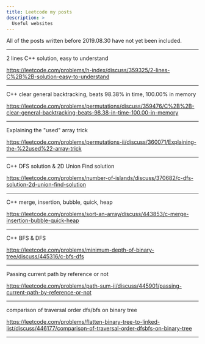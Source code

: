 ```yaml
---
title: Leetcode my posts
description: >
  Useful websites 
---
```


All of the posts written before 2019.08.30 have not yet been included.

**************************************************************************

2 lines C++ solution, easy to understand

https://leetcode.com/problems/h-index/discuss/359325/2-lines-C%2B%2B-solution-easy-to-understand

**************************************************************************

C++ clear general backtracking, beats 98.38% in time, 100.00% in memory

https://leetcode.com/problems/permutations/discuss/359476/C%2B%2B-clear-general-backtracking-beats-98.38-in-time-100.00-in-memory


**************************************************************************


Explaining the "used" array trick

https://leetcode.com/problems/permutations-ii/discuss/360071/Explaining-the-%22used%22-array-trick

**************************************************************************


C++ DFS solution & 2D Union Find solution

https://leetcode.com/problems/number-of-islands/discuss/370682/c-dfs-solution-2d-union-find-solution

**************************************************************************

C++ merge, insertion, bubble, quick, heap

https://leetcode.com/problems/sort-an-array/discuss/443853/c-merge-insertion-bubble-quick-heap

**************************************************************************

C++ BFS & DFS

https://leetcode.com/problems/minimum-depth-of-binary-tree/discuss/445316/c-bfs-dfs

**************************************************************************

Passing current path by reference or not


https://leetcode.com/problems/path-sum-ii/discuss/445901/passing-current-path-by-reference-or-not

**************************************************************************

comparison of traversal order dfs/bfs on binary tree

https://leetcode.com/problems/flatten-binary-tree-to-linked-list/discuss/446177/comparison-of-traversal-order-dfsbfs-on-binary-tree


**************************************************************************















